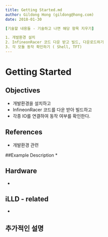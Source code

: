 ```yaml
---
title: Getting Started.md
author: Gildong Hong (gildong@hong.com)  
date: 2018-01-30

[기술할 내용들 - 기술하고 나면 해당 항목 지우기]

1. 개발환경 설치
2. InfineonRacer 코드 다운 받고 빌드, 다운로드하기
3. 각 모듈 동작 확인하기 ( Shell, TFT)
---
```


# Getting Started

## Objectives
* 개발환경을 설치하고
* InfineonRacer 코드를 다운 받아 빌드하고
* 각종 IO를 연결하여 동작 여부를 확인한다.

## References
* 개발환경 관련


##Example Description 
*

## Hardware
* ​

## iLLD - related
*

## 추가적인 설명
